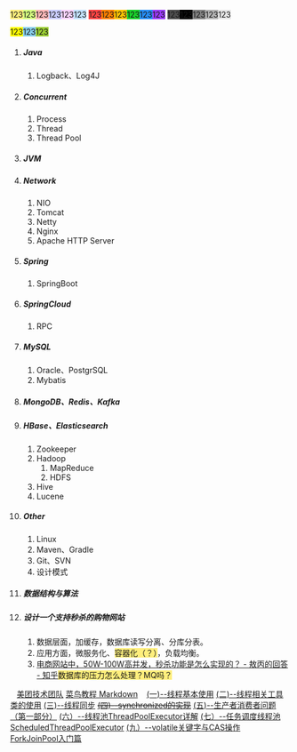 <span style=background:#ffee7c>123</span><span style=background:#d4fe7f>123</span><span style=background:#ffb8b8>123</span><span style=background:#c9ccff>123</span><span style=background:#f8d2ff>123</span><span style=background:#c2e2ff>123</span>
<span style=background:#ff4343>123</span><span style=background:#ff8000>123</span><span style=background:#fdc200>123</span><span style=background:#19d02a>123</span><span style=background:#258df6>123</span><span style=background:#993af9>123</span>
<span style=background:#4d4d4d>123</span><span style=background:#000000>123</span><span style=background:#808080>123</span><span style=background:#b3b3b3>123</span><span style=background:#e6e6e6>123</span>

<span style=background:yellow>123</span><span style=background:skyblue>123</span><span style=background:yellowgreen>123</span>



1. ##### Java
   1. Logback、Log4J
2. ##### Concurrent
   1. Process
   2. Thread
   3. Thread Pool
3. ##### JVM
4. ##### Network
   1. NIO
   2. Tomcat
   3. Netty
   4. Nginx
   5. Apache HTTP Server
5. ##### Spring
   1. SpringBoot
6. ##### SpringCloud
   1. RPC
7. ##### MySQL
   1. Oracle、PostgrSQL
   2. Mybatis
8. ##### MongoDB、Redis、Kafka
9. ##### HBase、Elasticsearch
   1. Zookeeper
   2. Hadoop
      1. MapReduce
      2. HDFS
   3. Hive
   4. Lucene
10. ##### Other
    1. Linux
    2. Maven、Gradle
    3. Git、SVN
    4. 设计模式
11. ##### 数据结构与算法
12. ##### 设计一个支持秒杀的购物网站
    1. 数据层面，加缓存，数据库读写分离、分库分表。
    2. 应用方面，微服务化、<span style=background:#ffee7c>容器化（？）</span>，负载均衡。
    3. [电商网站中，50W-100W高并发，秒杀功能是怎么实现的？ - 敖丙的回答 - 知乎](https://www.zhihu.com/question/20978066/answer/1023662333)<span style=background:#ffee7c>数据库的压力怎么处理？MQ吗？</span>

&nbsp; 
[美团技术团队](https://tech.meituan.com/404.html)
[菜鸟教程 Markdown](https://www.runoob.com/markdown/md-tutorial.html)
&nbsp; 
[(一)--线程基本使用](https://blog.hufeifei.cn/2017/06/14/Java/Java多线程复习与巩固（一）--线程基本使用/)
[(二)--线程相关工具类的使用](https://blog.hufeifei.cn/2017/06/14/Java/Java多线程复习与巩固（二）--线程相关工具类的使用/)
[(三)--线程同步](https://blog.hufeifei.cn/2017/06/14/Java/Java多线程复习与巩固（三）--线程同步/)
~~[(四)--synchronized的实现](https://blog.hufeifei.cn/2017/06/15/Java/Java多线程复习与巩固（四）--synchronized的JVM实现/)~~
[(五)--生产者消费者问题（第一部分）](https://blog.hufeifei.cn/2017/06/26/Java/Java多线程复习与巩固（五）--生产者消费者问题（第一部分）/)
[(六）--线程池ThreadPoolExecutor详解](https://blog.hufeifei.cn/2017/08/14/Java/Java多线程复习与巩固（六）--线程池ThreadPoolExecutor详解/)
[(七）--任务调度线程池ScheduledThreadPoolExecutor](https://blog.hufeifei.cn/2018/02/22/Java/Java多线程复习与巩固（七）--任务调度线程池ScheduledThreadPoolExecutor/)
[(九）--volatile关键字与CAS操作](https://blog.hufeifei.cn/2017/06/27/Java/Java多线程复习与巩固（九）--volatile关键字与CAS操作/)
[ForkJoinPool入门篇](https://blog.hufeifei.cn/2018/09/15/Java/ForkJoinPool/)
